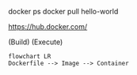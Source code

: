 docker ps
docker pull hello-world

https://hub.docker.com/

(Build) (Execute)

```mermaid
flowchart LR
Dockerfile --> Image --> Container
```
